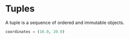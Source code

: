 # Tuples

A tuple is a sequence of ordered and immutable objects.

```python
coordinates = (10.0, 20.0)
```